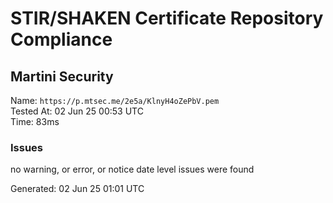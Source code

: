 # STIR/SHAKEN Certificate Repository Compliance

## Martini Security

Name: `https://p.mtsec.me/2e5a/KlnyH4oZePbV.pem`\
Tested At: 02 Jun 25 00:53 UTC\
Time: 83ms

### Issues

no warning, or error, or notice date level issues were found

Generated: 02 Jun 25 01:01 UTC